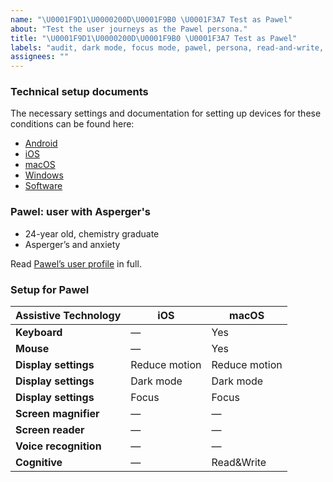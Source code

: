 ```yaml
---
name: "\U0001F9D1\U0000200D\U0001F9B0 \U0001F3A7 Test as Pawel"
about: "Test the user journeys as the Pawel persona."
title: "\U0001F9D1\U0000200D\U0001F9B0 \U0001F3A7 Test as Pawel"
labels: "audit, dark mode, focus mode, pawel, persona, read-and-write, reduce motion, settings, user journey"
assignees: ""
---
```

### Technical setup documents

The necessary settings and documentation for setting up devices for these conditions can be found here:

- [Android](../blob/main/docs/ANDROID.md)
- [iOS](../blob/main/docs/IOS.md)
- [macOS](../blob/main/docs/MACOS.md)
- [Windows](../blob/main/docs/WINDOWS.md)
- [Software](../blob/main/docs/SOFTWARE.md)

### Pawel: user with Asperger's

- 24-year old, chemistry graduate
- Asperger’s and anxiety

Read [Pawel’s user profile](../blob/main/personas/PAWEL.md) in full.

### Setup for Pawel

| Assistive Technology  | iOS           | macOS         |
| --------------------- | ------------- | ------------- |
| **Keyboard**          | —             | Yes           |
| **Mouse**             | —             | Yes           |
| **Display settings**  | Reduce motion | Reduce motion |
| **Display settings**  | Dark mode     | Dark mode     |
| **Display settings**  | Focus         | Focus         |
| **Screen magnifier**  | —             | —             |
| **Screen reader**     | —             | —             |
| **Voice recognition** | —             | —             |
| **Cognitive**         | —             | Read&Write    |
